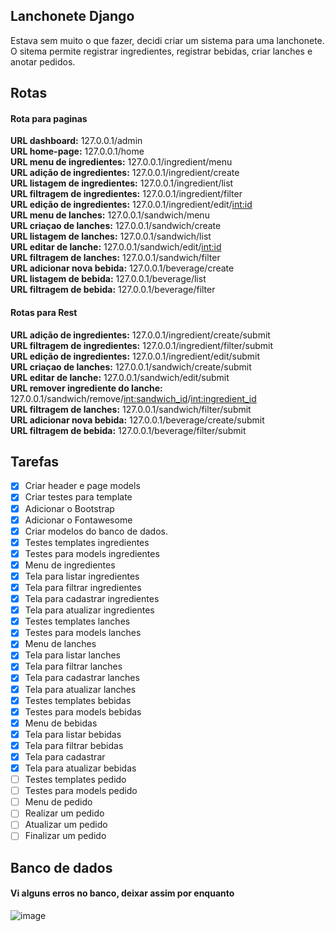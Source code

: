 ## Lanchonete Django
Estava sem muito o que fazer, decidi criar um sistema para uma lanchonete.  
O sitema permite registrar ingredientes, registrar bebidas, criar lanches e anotar pedidos.  

## Rotas
#### Rota para paginas
**URL dashboard:** 127.0.0.1/admin  
**URL home-page:**  127.0.0.1/home   
**URL menu de ingredientes:** 127.0.0.1/ingredient/menu  
**URL adição de ingredientes:**  127.0.0.1/ingredient/create  
**URL listagem de ingredientes:**  127.0.0.1/ingredient/list  
**URL filtragem de ingredientes:**  127.0.0.1/ingredient/filter  
**URL edição de ingredientes:**  127.0.0.1/ingredient/edit/<int:id>    
**URL menu de lanches:**  127.0.0.1/sandwich/menu  
**URL criaçao de lanches:** 127.0.0.1/sandwich/create  
**URL listagem de lanches:** 127.0.0.1/sandwich/list  
**URL editar de lanche:** 127.0.0.1/sandwich/edit/<int:id>    
**URL filtragem de lanches:**  127.0.0.1/sandwich/filter  
**URL adicionar nova bebida:**  127.0.0.1/beverage/create  
**URL listagem de bebida:**  127.0.0.1/beverage/list   
**URL filtragem de bebida:**  127.0.0.1/beverage/filter  

#### Rotas para Rest  
**URL adição de ingredientes:**  127.0.0.1/ingredient/create/submit  
**URL filtragem de ingredientes:**  127.0.0.1/ingredient/filter/submit  
**URL edição de ingredientes:**  127.0.0.1/ingredient/edit/submit  
**URL criaçao de lanches:** 127.0.0.1/sandwich/create/submit  
**URL editar de lanche:** 127.0.0.1/sandwich/edit/submit  
**URL remover ingrediente do lanche:** 127.0.0.1/sandwich/remove/<int:sandwich_id>/<int:ingredient_id>  
**URL filtragem de lanches:**  127.0.0.1/sandwich/filter/submit   
**URL adicionar nova bebida:**  127.0.0.1/beverage/create/submit   
**URL filtragem de bebida:**  127.0.0.1/beverage/filter/submit   


## Tarefas  
- [X] Criar header e page models  
- [X] Criar testes para template  
- [X] Adicionar o Bootstrap  
- [X] Adicionar o Fontawesome 
- [X] Criar modelos do banco de dados.  
- [X] Testes templates  ingredientes  
- [X] Testes para models ingredientes  
- [X] Menu de ingredientes  
- [X] Tela para listar ingredientes  
- [X] Tela para filtrar ingredientes  
- [X] Tela para cadastrar ingredientes  
- [X] Tela para atualizar ingredientes 
- [X] Testes templates  lanches  
- [X] Testes para models lanches  
- [X] Menu de lanches  
- [X] Tela para listar lanches  
- [X] Tela para filtrar lanches  
- [X] Tela para cadastrar lanches  
- [X] Tela para atualizar lanches  
- [X] Testes templates  bebidas  
- [X] Testes para models bebidas  
- [X] Menu de bebidas  
- [X] Tela para listar bebidas  
- [X] Tela para filtrar bebidas  
- [X] Tela para cadastrar  
- [X] Tela para atualizar bebidas  
- [ ] Testes templates  pedido  
- [ ] Testes para models pedido  
- [ ] Menu de pedido  
- [ ] Realizar um pedido  
- [ ] Atualizar um pedido  
- [ ] Finalizar um pedido     

## Banco de dados  
#### Vi alguns erros no banco, deixar assim por enquanto
![image](https://user-images.githubusercontent.com/56879793/98428575-ec762300-2080-11eb-87cc-74fd8de9081f.png)
 
